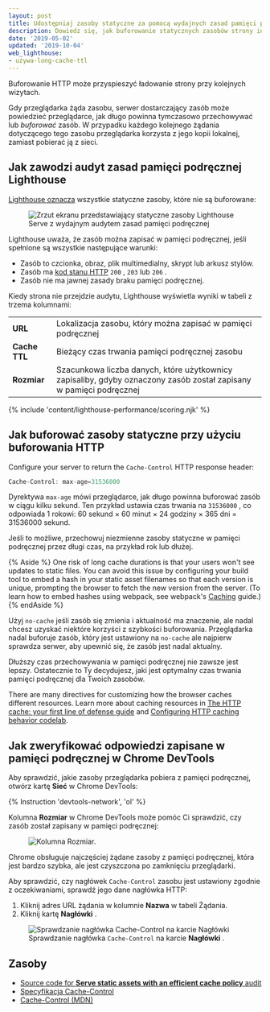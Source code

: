 ```yaml
---
layout: post
title: Udostępniaj zasoby statyczne za pomocą wydajnych zasad pamięci podręcznej
description: Dowiedz się, jak buforowanie statycznych zasobów strony internetowej może poprawić wydajność i niezawodność dla powracających użytkowników.
date: '2019-05-02'
updated: '2019-10-04'
web_lighthouse:
- używa-long-cache-ttl
---
```


Buforowanie HTTP może przyspieszyć ładowanie strony przy kolejnych wizytach.

Gdy przeglądarka żąda zasobu, serwer dostarczający zasób może powiedzieć przeglądarce, jak długo powinna tymczasowo przechowywać lub *buforować* zasób. W przypadku każdego kolejnego żądania dotyczącego tego zasobu przeglądarka korzysta z jego kopii lokalnej, zamiast pobierać ją z sieci.

## Jak zawodzi audyt zasad pamięci podręcznej Lighthouse

[Lighthouse oznacza](https://developers.google.com/web/tools/lighthouse/) wszystkie statyczne zasoby, które nie są buforowane:

<figure class="w-figure"><img class="w-screenshot" src="uses-long-cache-ttl.png" alt="Zrzut ekranu przedstawiający statyczne zasoby Lighthouse Serve z wydajnym audytem zasad pamięci podręcznej"></figure>

Lighthouse uważa, że zasób można zapisać w pamięci podręcznej, jeśli spełnione są wszystkie następujące warunki:

- Zasób to czcionka, obraz, plik multimedialny, skrypt lub arkusz stylów.
- Zasób ma [kod stanu HTTP](https://developer.mozilla.org/en-US/docs/Web/HTTP/Status) `200` , `203` lub `206` .
- Zasób nie ma jawnej zasady braku pamięci podręcznej.

Kiedy strona nie przejdzie audytu, Lighthouse wyświetla wyniki w tabeli z trzema kolumnami:

<div class="w-table-wrapper">
  <table>
    <tbody>
      <tr>
        <td><strong>URL</strong></td>
        <td>Lokalizacja zasobu, który można zapisać w pamięci podręcznej</td>
      </tr>
      <tr>
        <td><strong>Cache TTL</strong></td>
        <td>Bieżący czas trwania pamięci podręcznej zasobu</td>
      </tr>
      <tr>
        <td><strong>Rozmiar</strong></td>
        <td>Szacunkowa liczba danych, które użytkownicy zapisaliby, gdyby oznaczony zasób został zapisany w pamięci podręcznej</td>
      </tr>
    </tbody>
  </table>
</div>

{% include 'content/lighthouse-performance/scoring.njk' %}

## Jak buforować zasoby statyczne przy użyciu buforowania HTTP

Configure your server to return the `Cache-Control` HTTP response header:

```js
Cache-Control: max-age=31536000
```

Dyrektywa `max-age` mówi przeglądarce, jak długo powinna buforować zasób w ciągu kilku sekund. Ten przykład ustawia czas trwania na `31536000` , co odpowiada 1 rokowi: 60 sekund × 60 minut × 24 godziny × 365 dni = 31536000 sekund.

Jeśli to możliwe, przechowuj niezmienne zasoby statyczne w pamięci podręcznej przez długi czas, na przykład rok lub dłużej.

{% Aside %} One risk of long cache durations is that your users won't see updates to static files. You can avoid this issue by configuring your build tool to embed a hash in your static asset filenames so that each version is unique, prompting the browser to fetch the new version from the server. (To learn how to embed hashes using webpack, see webpack's [Caching](https://webpack.js.org/guides/caching/) guide.) {% endAside %}

Użyj `no-cache` jeśli zasób się zmienia i aktualność ma znaczenie, ale nadal chcesz uzyskać niektóre korzyści z szybkości buforowania. Przeglądarka nadal buforuje zasób, który jest ustawiony na `no-cache` ale najpierw sprawdza serwer, aby upewnić się, że zasób jest nadal aktualny.

Dłuższy czas przechowywania w pamięci podręcznej nie zawsze jest lepszy. Ostatecznie to Ty decydujesz, jaki jest optymalny czas trwania pamięci podręcznej dla Twoich zasobów.

There are many directives for customizing how the browser caches different resources. Learn more about caching resources in [The HTTP cache: your first line of defense guide](/http-cache) and [Configuring HTTP caching behavior codelab](/codelab-http-cache).

## Jak zweryfikować odpowiedzi zapisane w pamięci podręcznej w Chrome DevTools

Aby sprawdzić, jakie zasoby przeglądarka pobiera z pamięci podręcznej, otwórz kartę **Sieć** w Chrome DevTools:

{% Instruction 'devtools-network', 'ol' %}

Kolumna **Rozmiar** w Chrome DevTools może pomóc Ci sprawdzić, czy zasób został zapisany w pamięci podręcznej:

<figure class="w-figure"><img class="w-screenshot w-screenshot--filled" src="size.png" alt="Kolumna Rozmiar."></figure>

Chrome obsługuje najczęściej żądane zasoby z pamięci podręcznej, która jest bardzo szybka, ale jest czyszczona po zamknięciu przeglądarki.

Aby sprawdzić, czy nagłówek `Cache-Control` zasobu jest ustawiony zgodnie z oczekiwaniami, sprawdź jego dane nagłówka HTTP:

1. Kliknij adres URL żądania w kolumnie **Nazwa** w tabeli Żądania.
2. Kliknij kartę **Nagłówki** .

<figure class="w-figure"><img class="w-screenshot w-screenshot--filled" src="cache-control-header.png" alt="Sprawdzanie nagłówka Cache-Control na karcie Nagłówki"><figcaption class="w-figcaption">Sprawdzanie nagłówka <code>Cache-Control</code> na karcie <b>Nagłówki</b> .</figcaption></figure>

## Zasoby

- [Source code for **Serve static assets with an efficient cache policy** audit](https://github.com/GoogleChrome/lighthouse/blob/master/lighthouse-core/audits/byte-efficiency/uses-long-cache-ttl.js)
- [Specyfikacja Cache-Control](https://www.w3.org/Protocols/rfc2616/rfc2616-sec14.html#sec14.9)
- [Cache-Control (MDN)](https://developer.mozilla.org/en-US/docs/Web/HTTP/Headers/Cache-Control)
